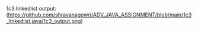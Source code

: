 1c3:linkedlist
output:(https://github.com/shravanagowri/ADV_JAVA_ASSIGNMENT/blob/main/1c3_linkedlist.java/1c3_output.png)

